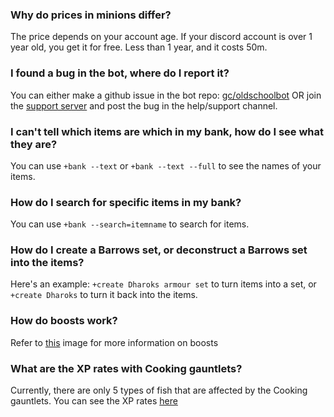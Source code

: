 ### Why do prices in minions differ?
The price depends on your account age. If your discord account is over 1 year old, you get it for free. Less than 1 year, and it costs 50m.

### I found a bug in the bot, where do I report it?
You can either make a github issue in the bot repo: [gc/oldschoolbot](https://github.com/gc/oldschoolbot) OR join the [support server](http://support.oldschool.gg/) and post the bug in the help/support channel.

### I can't tell which items are which in my bank, how do I see what they are?
You can use `+bank --text` or `+bank --text --full` to see the names of your items.

### How do I search for specific items in my bank?
You can use ``+bank --search=itemname`` to search for items.

### How do I create a Barrows set, or deconstruct a Barrows set into the items?
Here's an example: `+create Dharoks armour set` to turn items into a set, or `+create Dharoks` to turn it back into the items.

### How do boosts work?
Refer to [this](https://cdn.discordapp.com/attachments/685237018170622077/701220865173487616/image0.jpg) image for more information on boosts

### What are the XP rates with Cooking gauntlets?
Currently, there are only 5 types of fish that are affected by the Cooking gauntlets.  You can see the XP rates [here](https://i.imgur.com/b2ZV8NE.png)

